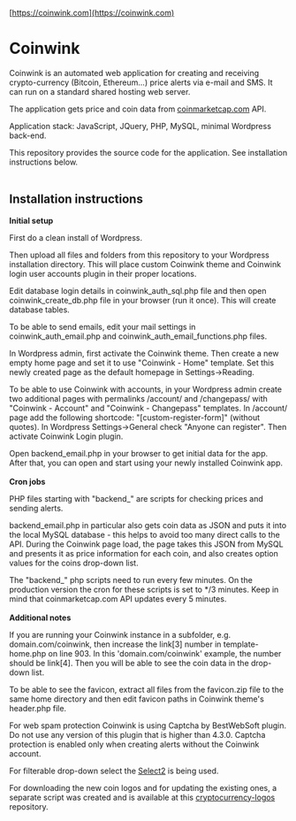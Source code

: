 [https://coinwink.com](https://coinwink.com)

# Coinwink

Coinwink is an automated web application for creating and receiving crypto-currency (Bitcoin, Ethereum...) price alerts via e-mail and SMS. It can run on a standard shared hosting web server.

The application gets price and coin data from [coinmarketcap.com](http://coinmarketcap.com/) API.

Application stack: JavaScript, JQuery, PHP, MySQL, minimal Wordpress back-end.

This repository provides the source code for the application. See installation instructions below.
<br>
<br>
## Installation instructions

**Initial setup**

First do a clean install of Wordpress.

Then upload all files and folders from this repository to your Wordpress installation directory. This will place custom Coinwink theme and Coinwink login user accounts plugin in their proper locations.

Edit database login details in coinwink_auth_sql.php file and then open coinwink_create_db.php file in your browser (run it once). This will create database tables.

To be able to send emails, edit your mail settings in coinwink_auth_email.php and coinwink_auth_email_functions.php files.

In Wordpress admin, first activate the Coinwink theme. Then create a new empty home page and set it to use "Coinwink - Home" template. Set this newly created page as the default homepage in Settings->Reading. 

To be able to use Coinwink with accounts, in your Wordpress admin create two additional pages with permalinks /account/ and /changepass/ with "Coinwink - Account" and "Coinwink - Changepass" templates. In /account/ page add the following shortcode: "[custom-register-form]" (without quotes). In Wordpress Settings->General check "Anyone can register". Then activate Coinwink Login plugin. 

Open backend_email.php in your browser to get initial data for the app. After that, you can open and start using your newly installed Coinwink app.
<br>
<br>
**Cron jobs**

PHP files starting with "backend_" are scripts for checking prices and sending alerts.

backend_email.php in particular also gets coin data as JSON and puts it into the local MySQL database - this helps to avoid too many direct calls to the API. During the Coinwink page load, the page takes this JSON from MySQL and presents it as price information for each coin, and also creates option values for the coins drop-down list.

The "backend_" php scripts need to run every few minutes. On the production version the cron for these scripts is set to */3 minutes. Keep in mind that coinmarketcap.com API updates every 5 minutes.
<br>
<br>
**Additional notes**

If you are running your Coinwink instance in a subfolder, e.g. domain.com/coinwink, then increase the link[3] number in template-home.php on line 903. In this 'domain.com/coinwink' example, the number should be link[4]. Then you will be able to see the coin data in the drop-down list.

To be able to see the favicon, extract all files from the favicon.zip file to the same home directory and then edit favicon paths in Coinwink theme's header.php file.

For web spam protection Coinwink is using Captcha by BestWebSoft plugin. Do not use any version of this plugin that is higher than 4.3.0. Captcha protection is enabled only when creating alerts without the Coinwink account.

For filterable drop-down select the [Select2](https://select2.github.io/) is being used.

For downloading the new coin logos and for updating the existing ones, a separate script was created and is available at this [cryptocurrency-logos](https://github.com/dziungles/cryptocurrency-logos) repository.
